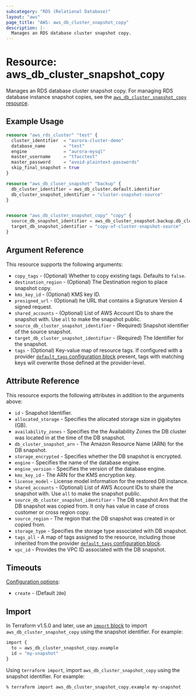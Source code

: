 ```yaml
---
subcategory: "RDS (Relational Database)"
layout: "aws"
page_title: "AWS: aws_db_cluster_snapshot_copy"
description: |-
  Manages an RDS database cluster snapshot copy.
---
```


# Resource: aws_db_cluster_snapshot_copy

Manages an RDS database cluster snapshot copy. For managing RDS database instance snapshot copies, see the [`aws_db_cluster_snapshot_copy` resource](/docs/providers/aws/r/db_snapshot_copy.html).

## Example Usage

```terraform
resource "aws_rds_cluster" "test" {
  cluster_identifier  = "aurora-cluster-demo"
  database_name       = "test"
  engine              = "aurora-mysql"
  master_username     = "tfacctest"
  master_password     = "avoid-plaintext-passwords"
  skip_final_snapshot = true
}

resource "aws_db_cluser_snapshot" "backup" {
  db_cluster_identifier = aws_db_cluster.default.identifier
  db_cluster_snapshot_identifier = "cluster-snapshot-source"
}


resource "aws_db_cluster_snapshot_copy" "copy" {
  source_db_snapshot_identifier = aws_db_cluster_snapshot.backup.db_cluster_snapshot_arn
  target_db_snapshot_identifier = "copy-of-cluster-snapshot-source"
}
```

## Argument Reference

This resource supports the following arguments:

* `copy_tags` - (Optional) Whether to copy existing tags. Defaults to `false`.
* `destination_region` - (Optional) The Destination region to place snapshot copy.
* `kms_key_id` - (Optional) KMS key ID.
* `presigned_url` - (Optional) he URL that contains a Signature Version 4 signed request.
* `shared_accounts` - (Optional) List of AWS Account IDs to share the snapshot with. Use `all` to make the snapshot public.
* `source_db_cluster_snapshot_identifier` - (Required) Snapshot identifier of the source snapshot.
* `target_db_cluster_snapshot_identifier` - (Required) The Identifier for the snapshot.
* `tags` - (Optional) Key-value map of resource tags. If configured with a provider [`default_tags` configuration block](https://registry.terraform.io/providers/hashicorp/aws/latest/docs#default_tags-configuration-block) present, tags with matching keys will overwrite those defined at the provider-level.

## Attribute Reference

This resource exports the following attributes in addition to the arguments above:

* `id` - Snapshot Identifier.
* `allocated_storage` - Specifies the allocated storage size in gigabytes (GB).
* `availability_zones` - Specifies the the Availability Zones the DB cluster was located in at the time of the DB snapshot.
* `db_cluster_snapshot_arn` - The Amazon Resource Name (ARN) for the DB snapshot.
* `storage_encrypted` - Specifies whether the DB snapshot is encrypted.
* `engine` - Specifies the name of the database engine.
* `engine_version` - Specifies the version of the database engine.
* `kms_key_id` - The ARN for the KMS encryption key.
* `license_model` - License model information for the restored DB instance.
* `shared_accounts` - (Optional) List of AWS Account IDs to share the snapshot with. Use `all` to make the snapshot public.
* `source_db_cluster_snapshot_identifier` - The DB snapshot Arn that the DB snapshot was copied from. It only has value in case of cross customer or cross region copy.
* `source_region` - The region that the DB snapshot was created in or copied from.
* `storage_type` - Specifies the storage type associated with DB snapshot.
* `tags_all` - A map of tags assigned to the resource, including those inherited from the provider [`default_tags` configuration block](https://registry.terraform.io/providers/hashicorp/aws/latest/docs#default_tags-configuration-block).
* `vpc_id` - Provides the VPC ID associated with the DB snapshot.

## Timeouts

[Configuration options](https://developer.hashicorp.com/terraform/language/resources/syntax#operation-timeouts):

- `create` - (Default `20m`)

## Import

In Terraform v1.5.0 and later, use an [`import` block](https://developer.hashicorp.com/terraform/language/import) to import `aws_db_cluster_snapshot_copy` using the snapshot identifier. For example:

```terraform
import {
  to = aws_db_cluster_snapshot_copy.example
  id = "my-snapshot"
}
```

Using `terraform import`, import `aws_db_cluster_snapshot_copy` using the snapshot identifier. For example:

```console
% terraform import aws_db_cluster_snapshot_copy.example my-snapshot
```
